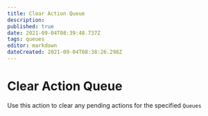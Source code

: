 ```yaml
---
title: Clear Action Queue
description: 
published: true
date: 2021-09-04T08:39:48.737Z
tags: queues
editor: markdown
dateCreated: 2021-09-04T08:38:26.298Z
---
```


# Clear Action Queue


Use this action to clear any pending actions for the specified `Queues`
